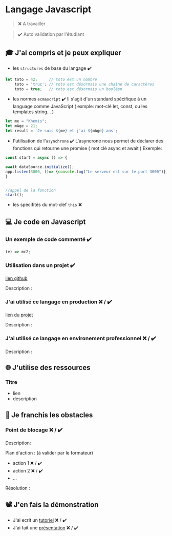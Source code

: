 # Langage Javascript

> ❌ A travailler

> ✔️ Auto validation par l'étudiant

## 🎓 J'ai compris et je peux expliquer

- les `structures` de base du langage  ✔️
```javascript
let toto = 42;     // toto est un nombre
    toto = 'truc'; // toto est désormais une chaîne de caractères
    toto = true;   // toto est désormais un booléen
```
- les normes `ecmascript`  ✔️
Il s'agit d'un standard spécifique à un language comme JavaScript ( exmple: mot-clé let, const, ou les templates string... )
```javascript
let me = "Khemis";
let mAge = 21;
let result = `Je suis ${me} et j'ai ${mAge} ans`;
```

- l'utilisation de l'`asynchrone`  ✔️
L'asyncrone nous permet de déclarer des fonctions qui retourne une promise ( mot clé async et await )
Exemple:
```javascript
const start = async () => {

await dataSource.initialize();
app.listen(3000, ()=> {console.log("Le serveur est sur le port 3000")});
}


//appel de la fonction 
start();
```
- les spécifités du mot-clef `this` ❌ 

## 💻 Je code en Javascript

### Un exemple de code commenté  ✔️

```javascript
(e) => mc2;
```

### Utilisation dans un projet  ✔️

[lien github](...)

Description :

### J'ai utilisé ce langage en production ❌ / ✔️

[lien du projet](...)

Description :

### J'ai utilisé ce langage en environement professionnel ❌ / ✔️

Description :

## 🌐 J'utilise des ressources

### Titre

- lien
- description

## 🚧 Je franchis les obstacles

### Point de blocage ❌ / ✔️

Description:

Plan d'action : (à valider par le formateur)

- action 1 ❌ / ✔️
- action 2 ❌ / ✔️
- ...

Résolution :

## 📽️ J'en fais la démonstration

- J'ai ecrit un [tutoriel](...) ❌ / ✔️
- J'ai fait une [présentation](...) ❌ / ✔️

